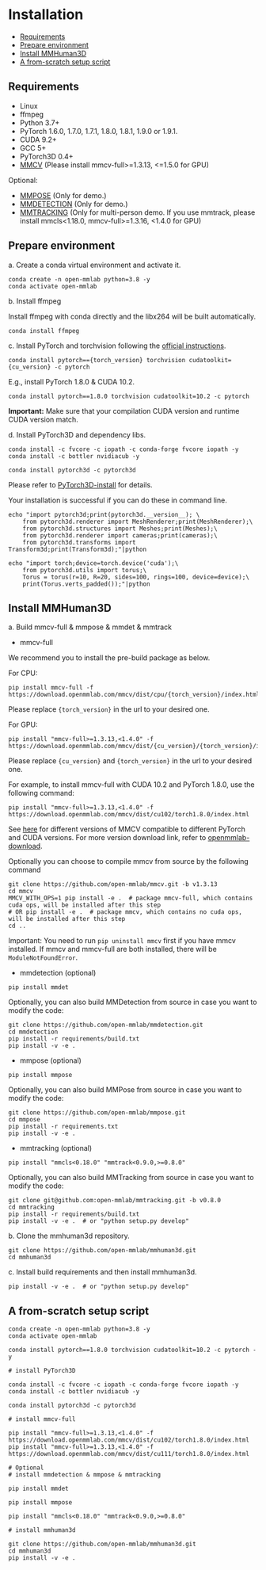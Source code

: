 # Installation

<!-- TOC -->

- [Requirements](#requirements)
- [Prepare environment](#prepare-environment)
- [Install MMHuman3D](#install-mmhuman3d)
- [A from-scratch setup script](#a-from-scratch-setup-script)

<!-- TOC -->

## Requirements

- Linux
- ffmpeg
- Python 3.7+
- PyTorch 1.6.0, 1.7.0, 1.7.1, 1.8.0, 1.8.1, 1.9.0 or 1.9.1.
- CUDA 9.2+
- GCC 5+
- PyTorch3D 0.4+
- [MMCV](https://github.com/open-mmlab/mmcv) (Please install mmcv-full>=1.3.13, <=1.5.0 for GPU)

Optional:
- [MMPOSE](https://github.com/open-mmlab/mmpose) (Only for demo.)
- [MMDETECTION](https://github.com/open-mmlab/mmdetection) (Only for demo.)
- [MMTRACKING](https://github.com/open-mmlab/mmtracking) (Only for multi-person demo. If you use mmtrack, please install mmcls<1.18.0, mmcv-full>=1.3.16, <1.4.0 for GPU)

## Prepare environment

a. Create a conda virtual environment and activate it.

```shell
conda create -n open-mmlab python=3.8 -y
conda activate open-mmlab
```

b. Install ffmpeg

Install ffmpeg with conda directly and the libx264 will be built automatically.

```shell
conda install ffmpeg
```

c. Install PyTorch and torchvision following the [official instructions](https://pytorch.org/).
```shell
conda install pytorch=={torch_version} torchvision cudatoolkit={cu_version} -c pytorch
```

E.g., install PyTorch 1.8.0 & CUDA 10.2.
```shell
conda install pytorch==1.8.0 torchvision cudatoolkit=10.2 -c pytorch
```

**Important:** Make sure that your compilation CUDA version and runtime CUDA version match.

d. Install PyTorch3D and dependency libs.

```shell
conda install -c fvcore -c iopath -c conda-forge fvcore iopath -y
conda install -c bottler nvidiacub -y

conda install pytorch3d -c pytorch3d
```
Please refer to [PyTorch3D-install](https://github.com/facebookresearch/pytorch3d/blob/main/INSTALL.md) for details.

Your installation is successful if you can do these in command line.

```shell
echo "import pytorch3d;print(pytorch3d.__version__); \
    from pytorch3d.renderer import MeshRenderer;print(MeshRenderer);\
    from pytorch3d.structures import Meshes;print(Meshes);\
    from pytorch3d.renderer import cameras;print(cameras);\
    from pytorch3d.transforms import Transform3d;print(Transform3d);"|python

echo "import torch;device=torch.device('cuda');\
    from pytorch3d.utils import torus;\
    Torus = torus(r=10, R=20, sides=100, rings=100, device=device);\
    print(Torus.verts_padded());"|python
```

## Install MMHuman3D

a. Build mmcv-full & mmpose & mmdet & mmtrack

- mmcv-full

We recommend you to install the pre-build package as below.

For CPU:
```shell
pip install mmcv-full -f https://download.openmmlab.com/mmcv/dist/cpu/{torch_version}/index.html
```
Please replace `{torch_version}` in the url to your desired one.

For GPU:
 ```shell
 pip install "mmcv-full>=1.3.13,<1.4.0" -f https://download.openmmlab.com/mmcv/dist/{cu_version}/{torch_version}/index.html
 ```
Please replace `{cu_version}` and `{torch_version}` in the url to your desired one.

For example, to install mmcv-full with CUDA 10.2 and PyTorch 1.8.0, use the following command:
```shell
pip install "mmcv-full>=1.3.13,<1.4.0" -f https://download.openmmlab.com/mmcv/dist/cu102/torch1.8.0/index.html
```

See [here](https://mmcv.readthedocs.io/en/latest/get_started/installation.html) for different versions of MMCV compatible to different PyTorch and CUDA versions.
For more version download link, refer to [openmmlab-download](https://download.openmmlab.com/mmcv/dist/index.html).

Optionally you can choose to compile mmcv from source by the following command

```shell
git clone https://github.com/open-mmlab/mmcv.git -b v1.3.13
cd mmcv
MMCV_WITH_OPS=1 pip install -e .  # package mmcv-full, which contains cuda ops, will be installed after this step
# OR pip install -e .  # package mmcv, which contains no cuda ops, will be installed after this step
cd ..
```

Important: You need to run `pip uninstall mmcv` first if you have mmcv installed. If mmcv and mmcv-full are both installed, there will be `ModuleNotFoundError`.

- mmdetection (optional)

```shell
pip install mmdet
```

Optionally, you can also build MMDetection from source in case you want to modify the code:
```shell
git clone https://github.com/open-mmlab/mmdetection.git
cd mmdetection
pip install -r requirements/build.txt
pip install -v -e .
```

- mmpose (optional)
```shell
pip install mmpose
```

Optionally, you can also build MMPose from source in case you want to modify the code:

```shell
git clone https://github.com/open-mmlab/mmpose.git
cd mmpose
pip install -r requirements.txt
pip install -v -e .
```

- mmtracking (optional)

```shell
pip install "mmcls<0.18.0" "mmtrack<0.9.0,>=0.8.0"
```

Optionally, you can also build MMTracking from source in case you want to modify the code:

```shell
git clone git@github.com:open-mmlab/mmtracking.git -b v0.8.0
cd mmtracking
pip install -r requirements/build.txt
pip install -v -e .  # or "python setup.py develop"
```
b. Clone the mmhuman3d repository.

```shell
git clone https://github.com/open-mmlab/mmhuman3d.git
cd mmhuman3d
```


c. Install build requirements and then install mmhuman3d.

```shell
pip install -v -e .  # or "python setup.py develop"
```

## A from-scratch setup script

```shell
conda create -n open-mmlab python=3.8 -y
conda activate open-mmlab

conda install pytorch==1.8.0 torchvision cudatoolkit=10.2 -c pytorch -y

# install PyTorch3D

conda install -c fvcore -c iopath -c conda-forge fvcore iopath -y
conda install -c bottler nvidiacub -y

conda install pytorch3d -c pytorch3d

# install mmcv-full

pip install "mmcv-full>=1.3.13,<1.4.0" -f https://download.openmmlab.com/mmcv/dist/cu102/torch1.8.0/index.html
pip install "mmcv-full>=1.3.13,<1.4.0" -f https://download.openmmlab.com/mmcv/dist/cu111/torch1.8.0/index.html

# Optional
# install mmdetection & mmpose & mmtracking

pip install mmdet

pip install mmpose

pip install "mmcls<0.18.0" "mmtrack<0.9.0,>=0.8.0"

# install mmhuman3d

git clone https://github.com/open-mmlab/mmhuman3d.git
cd mmhuman3d
pip install -v -e .
```
